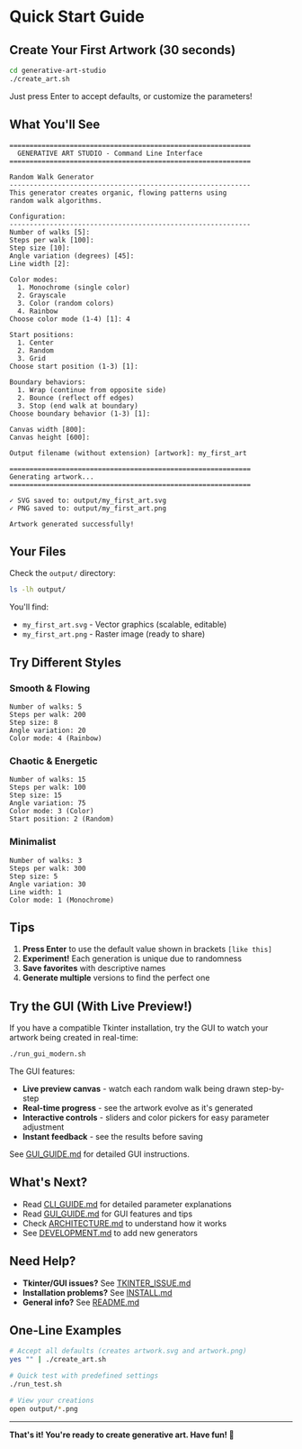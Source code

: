 # Quick Start Guide

## Create Your First Artwork (30 seconds)

```bash
cd generative-art-studio
./create_art.sh
```

Just press Enter to accept defaults, or customize the parameters!

## What You'll See

```
============================================================
  GENERATIVE ART STUDIO - Command Line Interface
============================================================

Random Walk Generator
------------------------------------------------------------
This generator creates organic, flowing patterns using
random walk algorithms.

Configuration:
------------------------------------------------------------
Number of walks [5]: 
Steps per walk [100]: 
Step size [10]: 
Angle variation (degrees) [45]: 
Line width [2]: 

Color modes:
  1. Monochrome (single color)
  2. Grayscale
  3. Color (random colors)
  4. Rainbow
Choose color mode (1-4) [1]: 4

Start positions:
  1. Center
  2. Random
  3. Grid
Choose start position (1-3) [1]: 

Boundary behaviors:
  1. Wrap (continue from opposite side)
  2. Bounce (reflect off edges)
  3. Stop (end walk at boundary)
Choose boundary behavior (1-3) [1]: 

Canvas width [800]: 
Canvas height [600]: 

Output filename (without extension) [artwork]: my_first_art

============================================================
Generating artwork...
============================================================

✓ SVG saved to: output/my_first_art.svg
✓ PNG saved to: output/my_first_art.png

Artwork generated successfully!
```

## Your Files

Check the `output/` directory:

```bash
ls -lh output/
```

You'll find:
- `my_first_art.svg` - Vector graphics (scalable, editable)
- `my_first_art.png` - Raster image (ready to share)

## Try Different Styles

### Smooth & Flowing
```
Number of walks: 5
Steps per walk: 200
Step size: 8
Angle variation: 20
Color mode: 4 (Rainbow)
```

### Chaotic & Energetic
```
Number of walks: 15
Steps per walk: 100
Step size: 15
Angle variation: 75
Color mode: 3 (Color)
Start position: 2 (Random)
```

### Minimalist
```
Number of walks: 3
Steps per walk: 300
Step size: 5
Angle variation: 30
Line width: 1
Color mode: 1 (Monochrome)
```

## Tips

1. **Press Enter** to use the default value shown in brackets `[like this]`
2. **Experiment!** Each generation is unique due to randomness
3. **Save favorites** with descriptive names
4. **Generate multiple** versions to find the perfect one

## Try the GUI (With Live Preview!)

If you have a compatible Tkinter installation, try the GUI to watch your artwork being created in real-time:

```bash
./run_gui_modern.sh
```

The GUI features:
- **Live preview canvas** - watch each random walk being drawn step-by-step
- **Real-time progress** - see the artwork evolve as it's generated
- **Interactive controls** - sliders and color pickers for easy parameter adjustment
- **Instant feedback** - see the results before saving

See [GUI_GUIDE.md](docs/GUI_GUIDE.md) for detailed GUI instructions.

## What's Next?

- Read [CLI_GUIDE.md](docs/CLI_GUIDE.md) for detailed parameter explanations
- Read [GUI_GUIDE.md](docs/GUI_GUIDE.md) for GUI features and tips
- Check [ARCHITECTURE.md](docs/ARCHITECTURE.md) to understand how it works
- See [DEVELOPMENT.md](docs/DEVELOPMENT.md) to add new generators

## Need Help?

- **Tkinter/GUI issues?** See [TKINTER_ISSUE.md](TKINTER_ISSUE.md)
- **Installation problems?** See [INSTALL.md](INSTALL.md)
- **General info?** See [README.md](README.md)

## One-Line Examples

```bash
# Accept all defaults (creates artwork.svg and artwork.png)
yes "" | ./create_art.sh

# Quick test with predefined settings
./run_test.sh

# View your creations
open output/*.png
```

---

**That's it! You're ready to create generative art. Have fun! 🎨**
